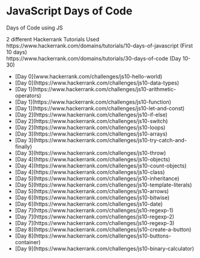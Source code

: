 # JavaScript Days of Code

<p>Days of Code using JS</p>
<p>2 different Hackerrank Tutorials Used<br>
https://www.hackerrank.com/domains/tutorials/10-days-of-javascript (First 10 days)<br>
https://www.hackerrank.com/domains/tutorials/30-days-of-code (Day 10-30)</p>
<ul>
  <li>[Day 0](www.hackerrank.com/challenges/js10-hello-world)</li>
  <li>[Day 0](https://www.hackerrank.com/challenges/js10-data-types)</li>
  <li>[Day 1](https://www.hackerrank.com/challenges/js10-arithmetic-operators)</li>
  <li>[Day 1](https://www.hackerrank.com/challenges/js10-function)</li>
  <li>[Day 1](https://www.hackerrank.com/challenges/js10-let-and-const)</li>
  <li>[Day 2](https://www.hackerrank.com/challenges/js10-if-else)</li>
  <li>[Day 2](https://www.hackerrank.com/challenges/js10-switch)</li>
  <li>[Day 2](https://www.hackerrank.com/challenges/js10-loops)</li>
  <li>[Day 3](https://www.hackerrank.com/challenges/js10-arrays)</li>
  <li>[Day 3](https://www.hackerrank.com/challenges/js10-try-catch-and-finally)</li>
  <li>[Day 3](https://www.hackerrank.com/challenges/js10-throw)</li>
  <li>[Day 4](https://www.hackerrank.com/challenges/js10-objects)</li>
  <li>[Day 4](https://www.hackerrank.com/challenges/js10-count-objects)</li>
  <li>[Day 4](https://www.hackerrank.com/challenges/js10-class)</li>
  <li>[Day 5](https://www.hackerrank.com/challenges/js10-inheritance)</li>
  <li>[Day 5](https://www.hackerrank.com/challenges/js10-template-literals)</li>
  <li>[Day 5](https://www.hackerrank.com/challenges/js10-arrows)</li>
  <li>[Day 6](https://www.hackerrank.com/challenges/js10-bitwise)</li>
  <li>[Day 6](https://www.hackerrank.com/challenges/js10-date)</li>
  <li>[Day 7](https://www.hackerrank.com/challenges/js10-regexp-1)</li>
  <li>[Day 7](https://www.hackerrank.com/challenges/js10-regexp-2)</li>
  <li>[Day 7](https://www.hackerrank.com/challenges/js10-regexp-3)</li>
  <li>[Day 8](https://www.hackerrank.com/challenges/js10-create-a-button)</li>
  <li>[Day 8](https://www.hackerrank.com/challenges/js10-buttons-container)</li>
  <li>[Day 9](https://www.hackerrank.com/challenges/js10-binary-calculator)</li>
</ul>
